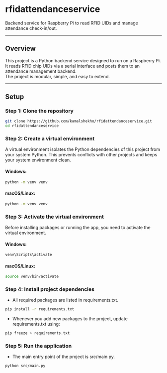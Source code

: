 # rfidattendanceservice

Backend service for Raspberry Pi to read RFID UIDs and manage attendance check-in/out.

---

## Overview

This project is a Python backend service designed to run on a Raspberry Pi.  
It reads RFID chip UIDs via a serial interface and posts them to an attendance management backend.  
The project is modular, simple, and easy to extend.

---

## Setup

### Step 1: Clone the repository

```bash
git clone https://github.com/kamalshekho/rfidattendanceservice.git
cd rfidattendanceservice
```

### Step 2: Create a virtual environment

A virtual environment isolates the Python dependencies of this project from your system Python.
This prevents conflicts with other projects and keeps your system environment clean.

#### Windows:

```bash
python -m venv venv
```

#### macOS/Linux:

```bash
python -m venv venv
```

### Step 3: Activate the virtual environment

Before installing packages or running the app, you need to activate the virtual environment.

#### Windows:

```bash
venv\Scripts\activate
```

#### macOS/Linux:

```bash
source venv/bin/activate
```

### Step 4: Install project dependencies

- All required packages are listed in requirements.txt.

```bash
pip install -r requirements.txt
```

- Whenever you add new packages to the project, update requirements.txt using:

```bash
pip freeze > requirements.txt
```

### Step 5: Run the application

- The main entry point of the project is src/main.py.

```bash
python src/main.py
```
